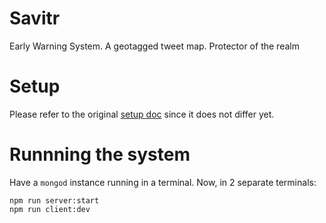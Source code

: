 # Savitr
Early Warning System. A geotagged tweet map. Protector of the realm

# Setup

Please refer to the original [setup doc](https://github.com/JaredHawkins/TweetGeoViz) since it does not differ yet.


# Runnning the system

Have a `mongod` instance running in a terminal. Now, in 2 separate terminals:

```
npm run server:start
npm run client:dev
```

